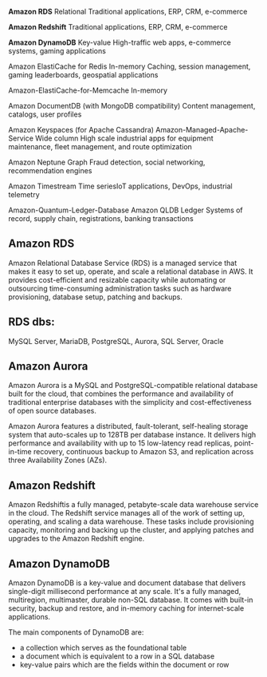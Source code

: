 **Amazon RDS** Relational Traditional applications, ERP, CRM, e-commerce

**Amazon Redshift**  Traditional applications, ERP, CRM, e-commerce

**Amazon DynamoDB**  Key-value  High-traffic web apps, e-commerce systems, gaming applications

Amazon ElastiCache for Redis In-memory Caching, session management, gaming leaderboards, geospatial applications

Amazon-ElastiCache-for-Memcache  In-memory  

Amazon DocumentDB (with MongoDB compatibility)  Content management, catalogs, user profiles

Amazon Keyspaces (for Apache Cassandra) Amazon-Managed-Apache-Service Wide column High scale industrial apps for equipment maintenance, fleet management, and route optimization

Amazon Neptune Graph Fraud detection, social networking, recommendation engines

Amazon Timestream Time seriesIoT applications, DevOps, industrial telemetry

Amazon-Quantum-Ledger-Database Amazon QLDB Ledger Systems of record, supply chain, registrations, banking transactions


## Amazon RDS
Amazon Relational Database Service (RDS) is a managed service that makes it easy to set up, operate, and scale a relational database in AWS. It provides cost-efficient and resizable capacity while automating or outsourcing time-consuming administration tasks such as hardware provisioning, database setup, patching and backups.

## RDS dbs:
MySQL Server, MariaDB, PostgreSQL, Aurora,  SQL Server, Oracle

## Amazon Aurora 
Amazon Aurora is a MySQL and PostgreSQL-compatible relational database built for the cloud, that combines the performance and availability of traditional enterprise databases with the simplicity and cost-effectiveness of open source databases.

Amazon Aurora features a distributed, fault-tolerant, self-healing storage system that auto-scales up to 128TB per database instance. It delivers high performance and availability with up to 15 low-latency read replicas, point-in-time recovery, continuous backup to Amazon S3, and replication across three Availability Zones (AZs).

## Amazon Redshift
Amazon Redshiftis a fully managed, petabyte-scale data warehouse service in the cloud. The Redshift service manages all of the work of setting up, operating, and scaling a data warehouse. These tasks include provisioning capacity, monitoring and backing up the cluster, and applying patches and upgrades to the Amazon Redshift engine.

## Amazon DynamoDB
Amazon DynamoDB is a key-value and document database that delivers single-digit millisecond performance at any scale. It's a fully managed, multiregion, multimaster, durable non-SQL database. It comes with built-in security, backup and restore, and in-memory caching for internet-scale applications.

The main components of DynamoDB are:
-	a collection which serves as the foundational table
-	a document which is equivalent to a row in a SQL database
-	key-value pairs which are the fields within the document or row
